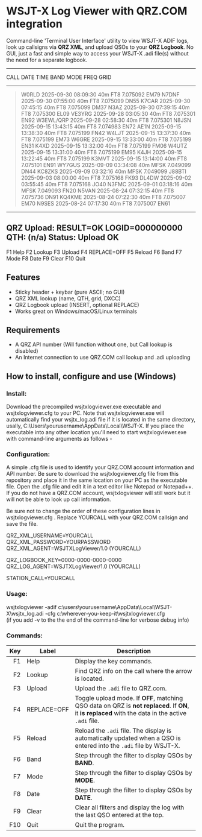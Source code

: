 # WSJT-X Log Viewer with QRZ.COM integration

Command-line 'Terminal User Interface' utility to view WSJT-X ADIF logs, look up callsigns via **QRZ XML**, and upload QSOs to your **QRZ Logbook**. No GUI, just a fast and simple way to access your WSJT-X .adi file(s) without the need for a separate logbook.

------------------------------------------------------------------------------------------------------------------------
  CALL         DATE       TIME     BAND   MODE     FREQ       GRID
  ------------ ---------- -------- ------ -------- ---------- --------
> W0RLD        2025-09-30 08:09:30 40m    FT8      7.075092   EM79
  N7DNF        2025-09-30 07:55:00 40m    FT8      7.075099   DN55
  K7CAR        2025-09-30 07:45:15 40m    FT8      7.075099   DM37
  N3AZ         2025-09-30 07:39:15 40m    FT8      7.075300   EL09
  VE3YRG       2025-09-28 03:05:30 40m    FT8      7.075301   EN92
  W3EWL/QRP    2025-09-28 02:58:30 40m    FT8      7.075301
  N8JSN        2025-09-15 13:43:15 40m    FT8      7.074983   EN72
  AE1N         2025-09-15 13:38:30 40m    FT8      7.075199   FN42
  W4LJT        2025-09-15 13:37:30 40m    FT8      7.075199   EM73
  W6GRE        2025-09-15 13:33:00 40m    FT8      7.075199   EN31
  K4XD         2025-09-15 13:32:00 40m    FT8      7.075199   FM06
  W4UTZ        2025-09-15 13:31:00 40m    FT8      7.075199   EM95
  K4JH         2025-09-15 13:22:45 40m    FT8      7.075199
  K3MVT        2025-09-15 13:14:00 40m    FT8      7.075101   EN91
  WY7GUS       2025-09-09 03:34:08 40m    MFSK     7.049099   DN44
  KC8ZKS       2025-09-09 03:32:16 40m    MFSK     7.049099
  J88BTI       2025-09-03 08:00:00 40m    FT8      7.075168   FK93
  DL4DW        2025-09-02 03:55:45 40m    FT8      7.075168   JO40
  N3FMC        2025-09-01 03:18:16 40m    MFSK     7.049093   FN20
  N5VAN        2025-08-24 07:32:15 40m    FT8      7.075736   DN91
  KQ4KME       2025-08-24 07:22:30 40m    FT8      7.075007   EM70
  N9SES        2025-08-24 07:17:30 40m    FT8      7.075007   EN61
------------------------------------------------------------------------------------------------------------------------
QRZ Upload:
RESULT=OK
LOGID=000000000
QTH: (n/a)
Status: Upload OK
------------------------------------------------------------------------------------------------------------------------
F1 Help  F2 Lookup  F3 Upload  F4 REPLACE=OFF  F5 Reload  F6 Band  F7 Mode  F8 Date  F9 Clear  F10 Quit



## Features
- Sticky header + keybar (pure ASCII; no GUI)
- QRZ XML lookup (name, QTH, grid, DXCC)
- QRZ Logbook upload (INSERT, optional REPLACE)
- Works great on Windows/macOS/Linux terminals

## Requirements
- A QRZ API number (Will function without one, but Call lookup is disabled)
- An Internet connection to use QRZ.COM call lookup and .adi uploading

## How to install, configure and use (Windows)  
### Install:
  Download the precompiled wsjtxlogviewer.exe executable and wsjtxlogviewer.cfg to your PC. Note that wsjtxlogviewer.exe will automatically find your wsjtx_log.adi file if it is located in the same directory, usally, C:\Users\yourusername\AppData\Local\WSJT-X. If you place the executable into any other location you'll need to start wsjtxlogviewer.exe with command-line arguments as follows -

### Configuration:
  A simple .cfg file is used to identify your QRZ.COM account information and API number. Be sure to download the wsjtxlogviewer.cfg file from this repository and place it in the same location on your PC as the executable file. Open the .cfg file and edit it in a text editor like Notepad or Notepad++. If you do not have a QRZ.COM account, wsjtxlogviewer will still work but it will not be able to look up call information.

Be sure not to change the order of these configuration lines in wsjtxlogviewer.cfg . Replace YOURCALL with your QRZ.COM callsign and save the file.

  QRZ_XML_USERNAME=YOURCALL</br>
  QRZ_XML_PASSWORD=YOURPASSWORD</br>
  QRZ_XML_AGENT=WSJTXLogViewer/1.0 (YOURCALL)</br>

  QRZ_LOGBOOK_KEY=0000-0000-0000-0000</br>
  QRZ_LOG_AGENT=WSJTXLogViewer/1.0 (YOURCALL)</br>

  STATION_CALL=YOURCALL

### Usage:
  wsjtxlogviewer -adif c:\users\yourusername\AppData\Local\WSJT-X\wsjtx_log.adi -cfg c:\wherever-you-keep-it\wsjtxlogviewer.cfg </br> (if you add -v to the the end of the command-line for verbose debug info)

### Commands:
| Key | Label       | Description                                                                                                                                          |
| --: | ----------- | ---------------------------------------------------------------------------------------------------------------------------------------------------- |
|  F1 | Help        | Display the key commands.                                                                                                                            |
|  F2 | Lookup      | Find QRZ info on the call where the arrow is located.                                                                                                |
|  F3 | Upload      | Upload the `.adi` file to QRZ.com.                                                                                                                   |
|  F4 | REPLACE=OFF | Toggle upload mode. If **OFF**, matching QSO data on QRZ is **not replaced**. If **ON**, it **is replaced** with the data in the active `.adi` file. |
|  F5 | Reload      | Reload the `.adi` file. The display is automatically updated when a QSO is entered into the `.adi` file by WSJT-X.                                   |
|  F6 | Band        | Step through the filter to display QSOs by **BAND**.                                                                                                 |
|  F7 | Mode        | Step through the filter to display QSOs by **MODE**.                                                                                                 |
|  F8 | Date        | Step through the filter to display QSOs by **DATE**.                                                                                                 |
|  F9 | Clear       | Clear all filters and display the log with the last QSO entered at the top.                                                                          |
| F10 | Quit        | Quit the program.                                                                                                                                    |



  


